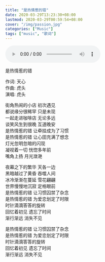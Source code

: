 ```yaml
---
title: "是热情惹的错"
date: 2020-03-29T13:23:30+08:00
lastmod: 2020-03-29T00:59:54+08:00
cover: "/img/passion.jpg"
categories: ["Music"]
tags: ["music", "歌词"]
---
```



<audio controls autoplay loop src="/media/is-passion's-fault.mp3"></audio>

是热情惹的错      

作词: 天心      
作曲: 虎头      
演唱: 虎头      

街角热闹的小店 初次遇见      
都说缘分很稀罕 只是未现     
一起走进咖啡店 无论多远      
谈笑风生到很晚 互道晚安      
是热情惹的错 让牵挂成为了习惯        
是热情惹的错 让心田充满了想念       
灯光忽明忽暗的闪现           
凝视着一切 恍惚多年前         
嘴角上扬 月光潋滟

夜幕之下的繁华 天各一边      
黑暗越过了黄昏 吞噬人间       
冰冷渐渐在蔓延 雪花翩翩      
世界慢慢地沉寂 定格眼前      
是热情惹的错 让习惯囚禁了杂念      
是热情惹的错 为爱恋划定了时限      
时针滴滴答答的旋转      
回忆着初见 遗忘了时间      
渐行渐远 消失不见      

是热情惹的错 让习惯囚禁了杂念      
是热情惹的错 为爱恋划定了时限      
时针滴滴答答的旋转      
回忆着初见 遗忘了时间      
渐行渐远 消失不见      




